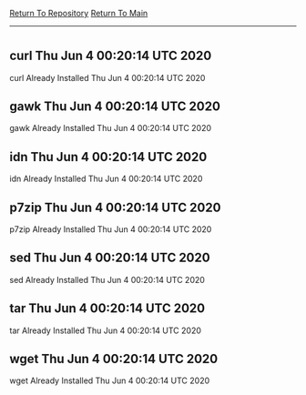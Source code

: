 [Return To Repository](https://github.com/deathbybandaid/piholeparser/)
[Return To Main](https://github.com/deathbybandaid/piholeparser/blob/master/RecentRunLogs/Mainlog.md)
____________________________________
# 
## curl Thu Jun  4 00:20:14 UTC 2020
curl Already Installed Thu Jun  4 00:20:14 UTC 2020
## gawk Thu Jun  4 00:20:14 UTC 2020
gawk Already Installed Thu Jun  4 00:20:14 UTC 2020
## idn Thu Jun  4 00:20:14 UTC 2020
idn Already Installed Thu Jun  4 00:20:14 UTC 2020
## p7zip Thu Jun  4 00:20:14 UTC 2020
p7zip Already Installed Thu Jun  4 00:20:14 UTC 2020
## sed Thu Jun  4 00:20:14 UTC 2020
sed Already Installed Thu Jun  4 00:20:14 UTC 2020
## tar Thu Jun  4 00:20:14 UTC 2020
tar Already Installed Thu Jun  4 00:20:14 UTC 2020
## wget Thu Jun  4 00:20:14 UTC 2020
wget Already Installed Thu Jun  4 00:20:14 UTC 2020
